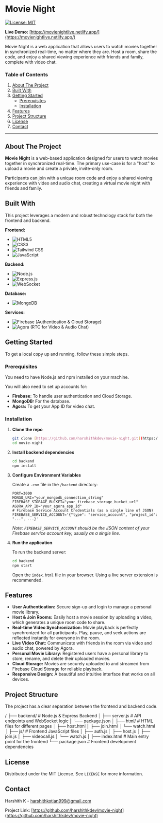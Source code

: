 # Movie Night

[![License: MIT](https://img.shields.io/badge/License-MIT-yellow.svg)](https://opensource.org/licenses/MIT)

**Live Demo:** [https://movienightlive.netlify.app/](https://movienightlive.netlify.app/)

Movie Night is a web application that allows users to watch movies together in synchronized real-time, no matter where they are. Host a room, share the code, and enjoy a shared viewing experience with friends and family, complete with video chat.

### Table of Contents

1.  [About The Project](#about-the-project)
2.  [Built With](#built-with)
3.  [Getting Started](#getting-started)
    * [Prerequisites](#prerequisites)
    * [Installation](#installation)
4.  [Features](#features)
5.  [Project Structure](#project-structure)
6.  [License](#license)
7.  [Contact](#contact)

---

## About The Project

**Movie Night** is a web-based application designed for users to watch movies together in synchronized real-time. The primary use-case is for a "host" to upload a movie and create a private, invite-only room.

Participants can join with a unique room code and enjoy a shared viewing experience with video and audio chat, creating a virtual movie night with friends and family.

## Built With

This project leverages a modern and robust technology stack for both the frontend and backend.

**Frontend:**
* ![HTML5](https://img.shields.io/badge/HTML5-E34F26?logo=html5&logoColor=white)
* ![CSS3](https://img.shields.io/badge/CSS3-1572B6?logo=css3&logoColor=white)
* ![Tailwind CSS](https://img.shields.io/badge/Tailwind_CSS-38B2AC?logo=tailwind-css)
* ![JavaScript](https://img.shields.io/badge/JavaScript-F7DF1E?logo=javascript&logoColor=black)

**Backend:**
* ![Node.js](https://img.shields.io/badge/Node.js-43853D?logo=node.js)
* ![Express.js](https://img.shields.io/badge/Express.js-000000?logo=express)
* ![WebSocket](https://img.shields.io/badge/WebSocket-010101?logo=gnometerminal&logoColor=white)

**Database:**
* ![MongoDB](https://img.shields.io/badge/MongoDB-4EA94B?logo=mongodb&logoColor=white)

**Services:**
* ![Firebase](https://img.shields.io/badge/Firebase-FFCA28?logo=firebase) (Authentication & Cloud Storage)
* ![Agora](https://img.shields.io/badge/Agora-099DFD?logo=agora&logoColor=white) (RTC for Video & Audio Chat)

## Getting Started

To get a local copy up and running, follow these simple steps.

### Prerequisites

You need to have Node.js and npm installed on your machine.

You will also need to set up accounts for:
* **Firebase:** To handle user authentication and Cloud Storage.
* **MongoDB:** For the database.
* **Agora:** To get your App ID for video chat.

### Installation

1.  **Clone the repo**
    ```sh
    git clone [https://github.com/harshithkdev/movie-night.git](https://github.com/harshithkdev/movie-night.git)
    cd movie-night
    ```

2.  **Install backend dependencies**
    ```sh
    cd backend
    npm install
    ```

3.  **Configure Environment Variables**

    Create a `.env` file in the `/backend` directory:
    ```env
    PORT=3000
    MONGO_URI="your_mongodb_connection_string"
    FIREBASE_STORAGE_BUCKET="your_firebase_storage_bucket_url"
    AGORA_APP_ID="your_agora_app_id"
    # Firebase Service Account Credentials (as a single line of JSON)
    FIREBASE_SERVICE_ACCOUNT='{"type": "service_account", "project_id": "...", ...}'
    ```
    *Note: `FIREBASE_SERVICE_ACCOUNT` should be the JSON content of your Firebase service account key, usually as a single line.*

4.  **Run the application**

    To run the backend server:
    ```sh
    cd backend
    npm start
    ```
    Open the `index.html` file in your browser. Using a live server extension is recommended.

## Features

* **User Authentication:** Secure sign-up and login to manage a personal movie library.
* **Host & Join Rooms:** Easily host a movie session by uploading a video, which generates a unique room code to share.
* **Real-time Video Synchronization:** Movie playback is perfectly synchronized for all participants. Play, pause, and seek actions are reflected instantly for everyone in the room.
* **Live Video Chat:** Communicate with friends in the room via video and audio chat, powered by Agora.
* **Personal Movie Library:** Registered users have a personal library to store, rename, and delete their uploaded movies.
* **Cloud Storage:** Movies are securely uploaded to and streamed from Firebase Cloud Storage for reliable playback.
* **Responsive Design:** A beautiful and intuitive interface that works on all devices.

## Project Structure

The project has a clear separation between the frontend and backend code.

/
├── backend/                # Node.js & Express Backend
│   ├── server.js           # API endpoints and WebSocket logic
│   └── package.json
│
├── html/                   # HTML files for different pages
│   ├── host.html
│   ├── join.html
│   └── watch.html
│
├── js/                     # Frontend JavaScript files
│   ├── auth.js
│   ├── host.js
│   ├── join.js
│   ├── videocall.js
│   └── watch.js
│
├── index.html              # Main entry point for the frontend
└── package.json            # Frontend development dependencies

## License

Distributed under the MIT License. See `LICENSE` for more information.

## Contact

Harshith K - harshithkotian999@gmail.com

Project Link: [https://github.com/harshithkdev/movie-night](https://github.com/harshithkdev/movie-night)